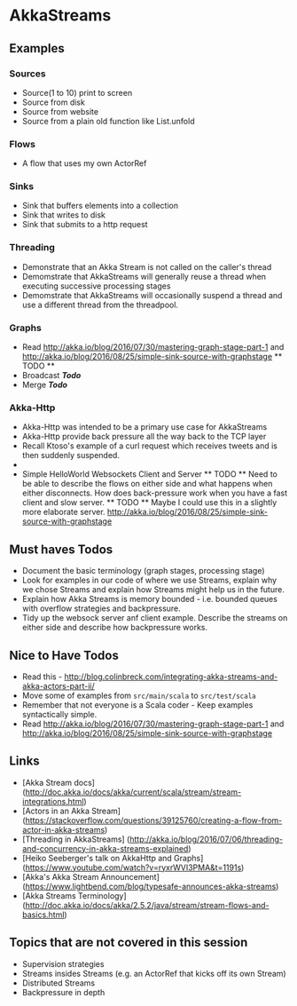 # AkkaStreams

## Examples
### Sources
* Source(1 to 10) print to screen
* Source from disk
* Source from website
* Source from a plain old function like List.unfold

### Flows
* A flow that uses my own ActorRef

### Sinks
* Sink that buffers elements into a collection
* Sink that writes to disk
* Sink that submits to a http request

### Threading
* Demonstrate that an Akka Stream is not called on the caller's thread
* Demomstrate that AkkaStreams will generally reuse a thread when executing successive processing stages
* Demomstrate that AkkaStreams will occasionally suspend a thread and use a different thread from the threadpool.

### Graphs
* Read http://akka.io/blog/2016/07/30/mastering-graph-stage-part-1 and http://akka.io/blog/2016/08/25/simple-sink-source-with-graphstage ** TODO **
* Broadcast **_Todo_**
* Merge **_Todo_**

### Akka-Http
* Akka-Http was intended to be a primary use case for AkkaStreams
* Akka-Http provide back pressure all the way back to the TCP layer
* Recall Ktoso's example of a curl request which receives tweets and is then suddenly suspended.
*
* Simple HelloWorld Websockets Client and Server
** TODO ** Need to be able to describe the flows on either side and what happens when either disconnects.  How does back-pressure work when you have a fast client and slow server.
** TODO ** Maybe I could use this in a slightly more elaborate server.  http://akka.io/blog/2016/08/25/simple-sink-source-with-graphstage

## Must haves Todos
* Document the basic terminology (graph stages, processing stage)
* Look for examples in our code of where we use Streams, explain why we chose Streams and explain how Streams might help us in the future.
* Explain how Akka Streams is memory bounded - i.e. bounded queues with overflow strategies and backpressure.
* Tidy up the websock server anf client example.  Describe the streams on either side and describe how backpressure works.

## Nice to Have Todos
* Read this - http://blog.colinbreck.com/integrating-akka-streams-and-akka-actors-part-ii/
* Move some of examples from ```src/main/scala``` to ```src/test/scala```
* Remember that not everyone is a Scala coder - Keep examples syntactically simple.
* Read http://akka.io/blog/2016/07/30/mastering-graph-stage-part-1 and http://akka.io/blog/2016/08/25/simple-sink-source-with-graphstage

## Links
* [Akka Stream docs] (http://doc.akka.io/docs/akka/current/scala/stream/stream-integrations.html)
* [Actors in an Akka Stream] (https://stackoverflow.com/questions/39125760/creating-a-flow-from-actor-in-akka-streams)
* [Threading in AkkaStreams] (http://akka.io/blog/2016/07/06/threading-and-concurrency-in-akka-streams-explained)
* [Heiko Seeberger's talk on AkkaHttp and Graphs] (https://www.youtube.com/watch?v=ryxrWVI3PMA&t=1191s)
* [Akka's Akka Stream Announcement] (https://www.lightbend.com/blog/typesafe-announces-akka-streams)
* [Akka Streams Terminology] (http://doc.akka.io/docs/akka/2.5.2/java/stream/stream-flows-and-basics.html)

## Topics that are not covered in this session
* Supervision strategies
* Streams insides Streams (e.g. an ActorRef that kicks off its own Stream)
* Distributed Streams
* Backpressure in depth


